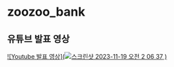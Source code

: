 # zoozoo_bank

## 유튜브 발표 영상
[![Youtube 발표 영상](![스크린샷 2023-11-19 오전 2 06 37](https://github.com/ParkJuhan94/zoozoo_bank/assets/81701212/02a53c52-f49e-4aef-a9a2-82b08fbeced6)
)]([https://youtu.be/uLR1RNqJ1Mw?t=0s](https://www.youtube.com/watch?v=TUogAA7DD5A&ab_channel=Bakz_hi)https://www.youtube.com/watch?v=TUogAA7DD5A&ab_channel=Bakz_hi)
